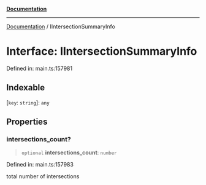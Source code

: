 [**Documentation**](../README.md)

***

[Documentation](../README.md) / IIntersectionSummaryInfo

# Interface: IIntersectionSummaryInfo

Defined in: main.ts:157981

## Indexable

\[`key`: `string`\]: `any`

## Properties

### intersections\_count?

> `optional` **intersections\_count**: `number`

Defined in: main.ts:157983

total number of intersections
